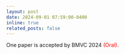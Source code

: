```yaml
---
layout: post
date: 2024-09-01 07:59:00-0400
inline: true
related_posts: false
---
```


One paper is accepted by BMVC 2024  <span style="color:red"> (Oral)</span>.
